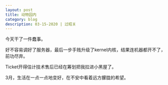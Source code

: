 ```yaml
---
layout: post
title: 动物园内   
category: blog
description: 03-15-2020 | 过昭关
---
```


今天干了一件蠢事。

好不容易调好了服务器，最后一步手贱升级了kernel内核，结果连机器都开不了，前功尽弃。

Ticket开得估计技术售后已经在筹划把我拉进小黑屋了。

3月，生活在一点一点地变好，在不安中看着远方朦胧的希望。
